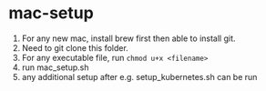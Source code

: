 # mac-setup

1. For any new mac, install brew first then able to install git.
2. Need to git clone this folder.
3. For any executable file, run `chmod u+x <filename>`
4. run mac_setup.sh
5. any additional setup after e.g. setup_kubernetes.sh can be run
